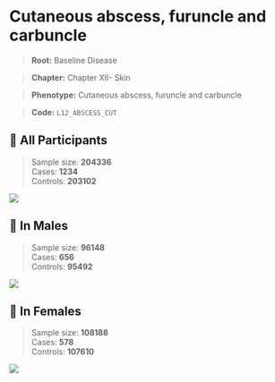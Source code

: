 # Cutaneous abscess, furuncle and carbuncle

> **Root:** Baseline Disease  

> **Chapter:** Chapter XII- Skin  

> **Phenotype:** Cutaneous abscess, furuncle and carbuncle  

> **Code:** `L12_ABSCESS_CUT`

## 🧪 All Participants  
> Sample size: **204336**  
> Cases: **1234**  
> Controls: **203102**
<img src="/Disease/Figures/ALL/Incidence/L12_ABSCESS_CUT.png"/>
<CsvTable src="/public/Disease/Data/ALL/Incidence/COX_L12_ABSCESS_CUT.csv" label="🔍 View full results" />

## 👨 In Males  
> Sample size: **96148**  
> Cases: **656**  
> Controls: **95492**
<img src="/Disease/Figures/Male/Incidence/L12_ABSCESS_CUT.png"/>
<CsvTable src="/public/Disease/Data/Male/Incidence/COX_L12_ABSCESS_CUT.csv" label="🔍 View full results" />

## 👩 In Females  
> Sample size: **108188**  
> Cases: **578**  
> Controls: **107610**
<img src="/Disease/Figures/Female/Incidence/L12_ABSCESS_CUT.png"/>
<CsvTable src="/public/Disease/Data/Female/Incidence/COX_L12_ABSCESS_CUT.csv" label="🔍 View full results" />
